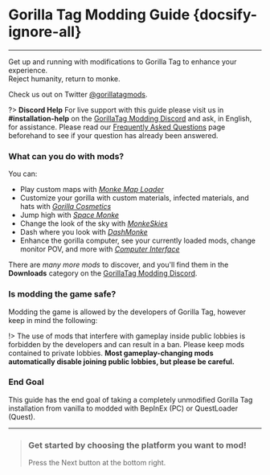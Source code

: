 # Gorilla Tag Modding Guide {docsify-ignore-all}
---
Get up and running with modifications to Gorilla Tag to enhance your experience.  
Reject humanity, return to monke.

Check us out on Twitter [@gorillatagmods](https://twitter.com/gorillatagmods).

<!-- <div class="horizontal bordered" data-ea-publisher="gorillatagmodding-burrito-software" data-ea-type="image" data-ea-manual="true" id="introduction"></div> -->
<!-- Guide Page Ad -->
<ins class="adsbygoogle"
     style="display:block"
     data-ad-client="ca-pub-1545654854838298"
     data-ad-slot="8114351325"
     data-ad-format="auto"
     data-full-width-responsive="true"></ins>

?> **Discord Help** For live support with this guide please visit us in **#installation-help** on the [GorillaTag Modding Discord](https://discord.gg/b2MhDBAzTv) and ask, in English, for assistance. Please read our [Frequently Asked Questions](faq) page beforehand to see if your question has already been answered.

### What can you do with mods?

You can:
- Play custom maps with [*Monke Map Loader*](https://monkemaphub.com/)
- Customize your gorilla with custom materials, infected materials, and hats with [*Gorilla Cosmetics*](https://github.com/legoandmars/GorillaCosmetics)
- Jump high with [*Space Monke*](https://github.com/legoandmars/SpaceMonke)
- Change the look of the sky with [*MonkeSkies*](https://github.com/Raemien/MonkeSkies)
- Dash where you look with [*DashMonke*](https://github.com/TrueTamashii/DashMonke)
- Enhance the gorilla computer, see your currently loaded mods, change monitor POV, and more with [*Computer Interface*](https://github.com/ToniMacaroni/ComputerInterface)

There are *many more mods* to discover, and you'll find them in the **Downloads** category on the [GorillaTag Modding Discord](https://discord.gg/b2MhDBAzTv).

### Is modding the game safe?

Modding the game is allowed by the developers of Gorilla Tag, however keep in mind the following:

!> The use of mods that interfere with gameplay inside public lobbies is forbidden by the developers and can result in a ban. Please keep mods contained to private lobbies. **Most gameplay-changing mods automatically disable joining public lobbies, but please be careful.**

### End Goal

This guide has the end goal of taking a completely unmodified Gorilla Tag installation from vanilla to modded with BepInEx (PC) or QuestLoader (Quest).

---
>
> ### Get started by choosing the platform you want to mod!
> 
> Press the Next button at the bottom right.
